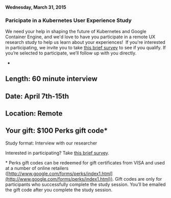 #### Wednesday, March 31, 2015 
### Paricipate in a Kubernetes User Experience Study 
We need your help in shaping the future of Kubernetes and Google Container Engine, and we'd love to have you participate in a remote UX research study to help us learn about your experiences!&nbsp; If you're interested in participating, we invite you to take [this brief survey](http://goo.gl/AXFFMs) to see if you qualify. If you’re selected to participate, we’ll follow up with you directly.

  
- 
Length: 60 minute interview
- 
Date: April 7th-15th
- 
Location: Remote 
- 
Your gift: $100 Perks gift code\*
- 
Study format: Interview with our researcher
  

Interested in participating? Take [this brief survey](http://goo.gl/AXFFMs).

  

\* Perks gift codes can be redeemed for gift certificates from VISA and used at a number of online retailers ([http://www.google.com/forms/perks/index1.html](http://www.google.com/forms/perks/index1.html)). Gift codes are only for participants who successfully complete the study session. You’ll be emailed the gift code after you complete the study session.
